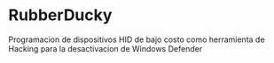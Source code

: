 # RubberDucky
Programacion de dispositivos HID de bajo costo como herramienta de Hacking para la desactivacion de Windows Defender
